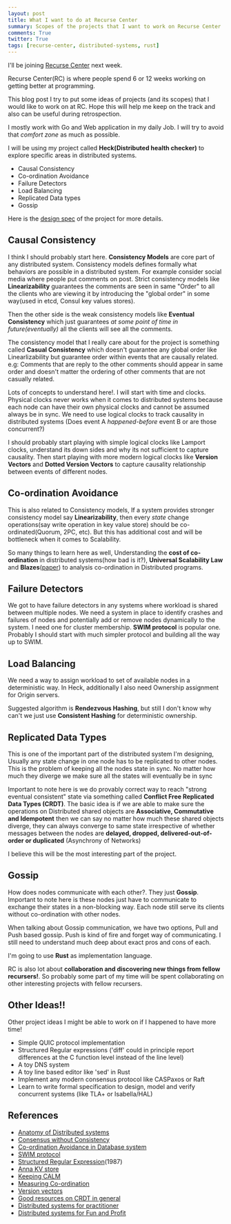 ```yaml
---
layout: post
title: What I want to do at Recurse Center
summary: Scopes of the projects that I want to work on Recurse Center
comments: True
twitter: True
tags: [recurse-center, distributed-systems, rust]
---
```

I'll be joining [Recurse Center](https://www.recurse.com/) next week.

Recurse Center(RC) is where people spend 6 or 12 weeks working on getting better at programming.

This blog post I try to put some ideas of projects (and its scopes) that I would like to work on at RC. Hope this will help me keep on the track and also can be useful during retrospection.

I mostly work with Go and Web application in my daily Job. I will try to avoid that *comfort zone* as much as possible.

I will be using my project called **Heck(Distributed health checker)** to explore specific areas in distributed systems.
- Causal Consistency
- Co-ordination Avoidance
- Failure Detectors
- Load Balancing
- Replicated Data types
- Gossip

Here is the [design spec](https://paper.dropbox.com/doc/Heck-A-distributed-health-checker--Ak3aLZkVHqDLGRNLy~NHtxsFAg-WptgaNKpocdUVc1Ir8mr2) of the project for more details.

<!--break-->

## Causal Consistency
I think I should probably start here. **Consistency Models** are core part of any distributed system. Consistency models defines formally what behaviors are possible in a distributed system. For example consider social media where people put comments on post. Strict consistency models like **Linearizability** guarantees the comments are seen in same "Order" to all the clients who are viewing it by introducing the "global order" in some way(used in etcd, Consul key values stores).

Then the other side is the weak consistency models like **Eventual Consistency** which just guarantees *at some point of time in future(eventually)* all the clients will see all the comments.

The consistency model that I really care about for the project is something called **Casual Consistency** which doesn't guarantee any global order like Linearlizability but guarantee order within events that are causally related. e.g: Comments that are reply to the other comments should appear in same order and doesn't matter the ordering of other comments that are not casually related.

Lots of concepts to understand here!. I will start with time and clocks. Physical clocks never works when it comes to distributed systems because each node can have their own physical clocks and cannot be assumed always be in sync. 
We need to use logical clocks to track causality in distributed systems (Does event A *happened-before* event B or are those concurrent?)

I should probably start playing with simple logical clocks like Lamport clocks, understand its down sides and why its not sufficient to capture causality. Then start playing with more modern logical clocks like **Version Vectors** and **Dotted Version Vectors** to capture causality relationship between events of different nodes.

## Co-ordination Avoidance
This is also related to Consistency models, If a system provides stronger consistency model say **Linearizability**, then every *state* change operations(say write operation in key value store) should be co-ordinated(Quorum, 2PC, etc). But this has additional cost and will be bottleneck when it comes to Scalability.

So many things to learn here as well, Understanding the **cost of co-ordination** in distributed systems(how bad is it?), **Universal Scalability Law** and **Blazes**([paper](https://arxiv.org/pdf/1309.3324.pdf)) to analysis co-ordination in Distributed programs.

## Failure Detectors
We got to have failure detectors in any systems where workload is shared between multiple nodes. We need a system in place to identify crashes and failures of nodes and potentially add or remove nodes dynamically to the system. I need one for cluster membership. **SWIM protocol** is popular one. Probably I should start with much simpler protocol and building all the way up to SWIM.

## Load Balancing
We need a way to assign workload to set of available nodes in a deterministic way. In Heck, additionally I also need Ownership assignment for Origin servers.

Suggested algorithm is **Rendezvous Hashing**, but still I don't know why can't we just use **Consistent Hashing** for deterministic ownership.

## Replicated Data Types
This is one of the important part of the distributed system I'm designing, Usually any state change in one node has to be replicated to other nodes. This is the problem of keeping all the nodes state in sync. No matter how much they diverge we make sure all the states will eventually be in sync 

Important to note here is we do provably correct way to reach "strong eventual consistent" state via something called **Conflict Free Replicated Data Types (CRDT)**. The basic idea is if we are able to make sure the operations on Distributed shared objects are **Associative, Commutative and Idempotent** then we can say no matter how much these shared objects diverge, they can always converge to same state irrespective of whether messages between the nodes are **delayed, dropped, delivered-out-of-order or duplicated** (Asynchrony of Networks)

I believe this will be the most interesting part of the project.

## Gossip
How does nodes communicate with each other?. They just **Gossip**. Important to note here is these nodes just have to communicate to exchange their states in a non-blocking way. Each node still serve its clients without co-ordination with other nodes.

When talking about Gossip communication, we have two options, Pull and Push based gossip. Push is kind of fire and forget way of communicating. I still need to understand much deep about exact pros and cons of each. 


I'm going to use **Rust** as implementation language. 

RC is also lot about **collaboration and discovering new things from fellow recursers!**. So probably some part of my time will be spent collaborating on other interesting projects with fellow recursers.

## Other Ideas!!

Other project ideas I might be able to work on if I happened to have more time!

* Simple QUIC protocol implementation
* Structured Regular expressions ('diff' could in principle report differences at the C function level instead of the line level) 
* A toy DNS system
* A toy line based editor like 'sed' in Rust
* Implement any modern consensus protocol like CASPaxos or Raft
* Learn to write formal specification to design, model and verify concurrent systems (like TLA+ or Isabella/HAL)

## References
* [Anatomy of Distributed systems](https://www.youtube.com/watch?v=1TIzPL4878Q)
* [Consensus without Consistency](https://www.youtube.com/watch?v=em9zLzM8O7c)
* [Co-ordination Avoidance in Database system](https://arxiv.org/pdf/1402.2237.pdf)
* [SWIM protocol](http://www.cs.cornell.edu/projects/Quicksilver/public_pdfs/SWIM.pdf)
* [Structured Regular Expression](http://doc.cat-v.org/bell_labs/structural_regexps/se.pdf)(1987)
* [Anna KV store](http://db.cs.berkeley.edu/jmh/papers/anna_ieee18.pdf)
* [Keeping CALM](https://arxiv.org/pdf/1901.01930.pdf)
* [Measuring Co-ordination](https://arxiv.org/pdf/1309.3324.pdf)
* [Version vectors](https://github.com/ricardobcl/Dotted-Version-Vectors)
* [Good resources on CRDT in general](https://github.com/ipfs/research-CRDT)
* [Distributed systems for practitioner](https://leanpub.com/distributed-systems-for-practitioners)
* [Distributed systems for Fun and Profit](http://book.mixu.net/distsys/single-page.html)
